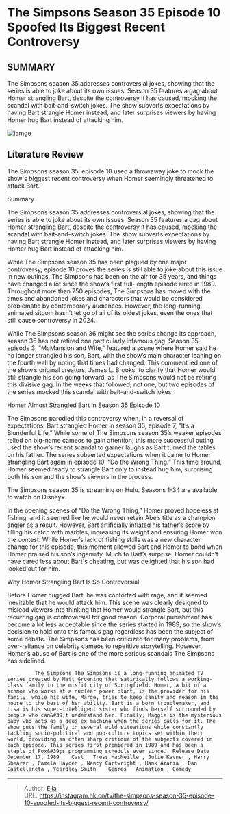 # The Simpsons Season 35 Episode 10 Spoofed Its Biggest Recent Controversy


## SUMMARY 



  The Simpsons season 35 addresses controversial jokes, showing that the series is able to joke about its own issues.   Season 35 features a gag about Homer strangling Bart, despite the controversy it has caused, mocking the scandal with bait-and-switch jokes.   The show subverts expectations by having Bart strangle Homer instead, and later surprises viewers by having Homer hug Bart instead of attacking him.  

![iamge](https://static1.srcdn.com/wordpress/wp-content/uploads/2024/01/an-enraged-homer-prepares-to-attack-a-worried-bart-in-the-backyard-in-the-simpsons-season-35-episode-10.jpg)

## Literature Review
The Simpsons season 35, episode 10 used a throwaway joke to mock the show&#39;s biggest recent controversy when Homer seemingly threatened to attack Bart.





Summary

  The Simpsons season 35 addresses controversial jokes, showing that the series is able to joke about its own issues.   Season 35 features a gag about Homer strangling Bart, despite the controversy it has caused, mocking the scandal with bait-and-switch jokes.   The show subverts expectations by having Bart strangle Homer instead, and later surprises viewers by having Homer hug Bart instead of attacking him.  







While The Simpsons season 35 has been plagued by one major controversy, episode 10 proves the series is still able to joke about this issue in new outings. The Simpsons has been on the air for 35 years, and things have changed a lot since the show’s first full-length episode aired in 1989. Throughout more than 750 episodes, The Simpsons has moved with the times and abandoned jokes and characters that would be considered problematic by contemporary audiences. However, the long-running animated sitcom hasn’t let go of all of its oldest jokes, even the ones that still cause controversy in 2024.

While The Simpsons season 36 might see the series change its approach, season 35 has not retired one particularly infamous gag. Season 35, episode 3, &#34;McMansion and Wife,&#34; featured a scene where Homer said he no longer strangled his son, Bart, with the show’s main character leaning on the fourth wall by noting that times had changed. This comment led one of the show’s original creators, James L. Brooks, to clarify that Homer would still strangle his son going forward, as The Simpsons would not be retiring this divisive gag. In the weeks that followed, not one, but two episodes of the series mocked this scandal with bait-and-switch jokes.





 Homer Almost Strangled Bart in Season 35 Episode 10 
          

The Simpsons parodied this controversy when, in a reversal of expectations, Bart strangled Homer in season 35, episode 7, “It’s a Blunderful Life.” While some of The Simpsons season 35’s weaker episodes relied on big-name cameos to gain attention, this more successful outing used the show’s recent scandal to garner laughs as Bart turned the tables on his father. The series subverted expectations when it came to Homer strangling Bart again in episode 10, “Do the Wrong Thing.” This time around, Homer seemed ready to strangle Bart only to instead hug him, surprising both his son and the show’s viewers in the process.



The Simpsons season 35 is streaming on Hulu. Seasons 1-34 are available to watch on Disney&#43;.







In the opening scenes of “Do the Wrong Thing,” Homer proved hopeless at fishing, and it seemed like he would never retain Abe’s title as a champion angler as a result. However, Bart artificially inflated his father’s score by filling his catch with marbles, increasing its weight and ensuring Homer won the contest. While Homer’s lack of fishing skills was a new character change for this episode, this moment allowed Bart and Homer to bond when Homer praised his son’s ingenuity. Much to Bart’s surprise, Homer couldn’t have cared less about Bart&#39;s cheating, but was delighted that his son had looked out for him.



 Why Homer Strangling Bart Is So Controversial 
          

Before Homer hugged Bart, he was contorted with rage, and it seemed inevitable that he would attack him. This scene was clearly designed to mislead viewers into thinking that Homer would strangle Bart, but this recurring gag is controversial for good reason. Corporal punishment has become a lot less acceptable since the series started in 1989, so the show’s decision to hold onto this famous gag regardless has been the subject of some debate. The Simpsons has been criticized for many problems, from over-reliance on celebrity cameos to repetitive storytelling. However, Homer’s abuse of Bart is one of the more serious scandals The Simpsons has sidelined.




             The Simpsons The Simpsons is a long-running animated TV series created by Matt Groening that satirically follows a working-class family in the misfit city of Springfield. Homer, a bit of a schmoe who works at a nuclear power plant, is the provider for his family, while his wife, Marge, tries to keep sanity and reason in the house to the best of her ability. Bart is a born troublemaker, and Lisa is his super-intelligent sister who finds herself surrounded by people who can&#39;t understand her. Finally, Maggie is the mysterious baby who acts as a deus ex machina when the series calls for it. The show puts the family in several wild situations while constantly tackling socio-political and pop-culture topics set within their world, providing an often sharp critique of the subjects covered in each episode. This series first premiered in 1989 and has been a staple of Fox&#39;s programming schedule ever since.  Release Date   December 17, 1989    Cast   Tress MacNeille , Julie Kavner , Harry Shearer , Pamela Hayden , Nancy Cartwright , Hank Azaria , Dan Castellaneta , Yeardley Smith    Genres   Animation , Comedy       


---

> Author: [Ella](https://instagram.hk.cn/)  
> URL: https://instagram.hk.cn/tv/the-simpsons-season-35-episode-10-spoofed-its-biggest-recent-controversy/  

